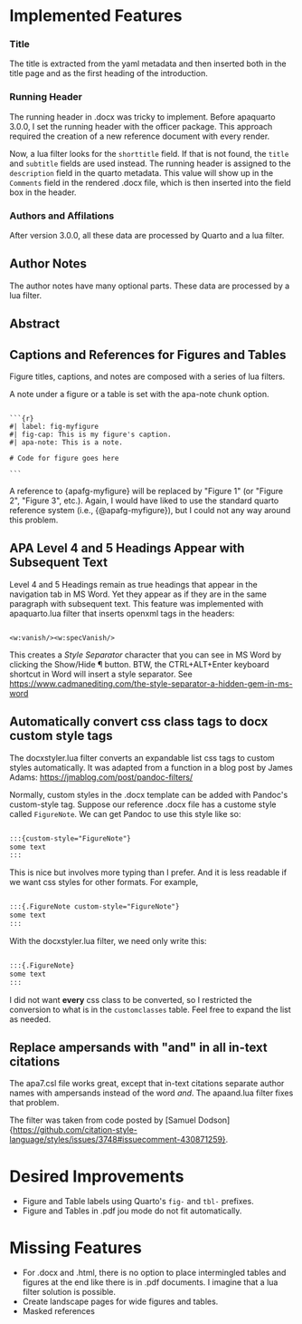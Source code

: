 


# Implemented Features


### Title

The title is extracted from the yaml metadata and then inserted both in the title page and as the first heading of the introduction.

### Running Header

The running header in .docx was tricky to implement. Before apaquarto 3.0.0, I set the running header with the officer package. This approach required the creation of a new reference document with every render. 

Now, a lua filter looks for the `shorttitle` field. If that is not found, the `title` and `subtitle` fields are used instead. The running header is assigned to the `description` field in the quarto metadata. This value will show up in the `Comments` field in the rendered .docx file, which is then inserted into the field box in the header.


### Authors and Affilations

After version 3.0.0, all these data are processed by Quarto and a lua filter.

## Author Notes

The author notes have many optional parts. These data are processed by a lua filter.

## Abstract


## Captions and References for Figures and Tables

Figure titles, captions, and notes are composed with a series of lua filters.

A note under a figure or a table is set with the apa-note chunk option. 

````

```{r}
#| label: fig-myfigure
#| fig-cap: This is my figure's caption.
#| apa-note: This is a note.

# Code for figure goes here

```
````



A reference to {apafg-myfigure} will be replaced by "Figure 1" (or "Figure 2", "Figure 3", etc.). Again, I would have liked to use the standard quarto reference system (i.e., {@apafg-myfigure}), but I could not any way around this problem.

## APA Level 4 and 5 Headings Appear with Subsequent Text

Level 4 and 5 Headings remain as true headings that appear in the navigation tab in MS Word. Yet they appear as if they are in the same paragraph with subsequent text. This feature was implemented with apaquarto.lua filter that inserts openxml tags in the headers: 

```openxml

<w:vanish/><w:specVanish/>

```
This creates a *Style Separator* character that you can see in MS Word by clicking the Show/Hide ¶ button. BTW, the CTRL+ALT+Enter keyboard shortcut in Word will insert a style separator. See https://www.cadmanediting.com/the-style-separator-a-hidden-gem-in-ms-word

## Automatically convert css class tags to docx custom style tags

The docxstyler.lua filter converts an expandable list css tags to custom styles automatically. It was adapted from a function in a blog post by James Adams: https://jmablog.com/post/pandoc-filters/

Normally, custom styles in the .docx template can be added with Pandoc's custom-style tag. Suppose our reference .docx file has a custome style called `FigureNote`. We can get Pandoc to use this style like so:

```markdown

:::{custom-style="FigureNote"}
some text
:::

```

This is nice but involves more typing than I prefer. And it is less readable if we want css styles for other formats. For example, 

```markdown

:::{.FigureNote custom-style="FigureNote"}
some text
:::

```
With the docxstyler.lua filter, we need only write this:

```markdown

:::{.FigureNote}
some text
:::

```

I did not want **every** css class to be converted, so I restricted the conversion to what is in the `customclasses` table. Feel free to expand the list as needed.


## Replace ampersands with "and" in all in-text citations

The apa7.csl file works great, except that in-text citations separate author names with ampersands instead of the word *and*. The apaand.lua filter fixes that problem.

The filter was taken from code posted by [Samuel Dodson]{https://github.com/citation-style-language/styles/issues/3748#issuecomment-430871259}.





# Desired Improvements

* Figure and Table labels using Quarto's `fig-` and `tbl-` prefixes.
* Figure and Tables in .pdf jou mode do not fit automatically.

# Missing Features

* For .docx and .html, there is no option to place intermingled tables and figures at the end like there is in .pdf documents. I imagine that a lua filter solution is possible.
* Create landscape pages for wide figures and tables.
* Masked references
